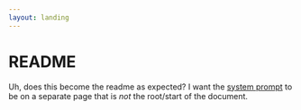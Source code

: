 ```yaml
---
layout: landing
---
```


# README

Uh, does this become the readme as expected? I want the [system prompt](system-prompt.md) to be on a separate page that is _not_ the root/start of the document.
